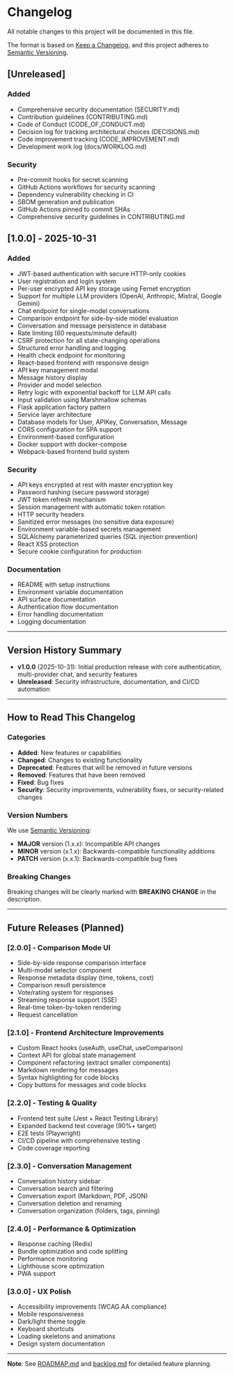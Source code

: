 # Changelog

All notable changes to this project will be documented in this file.

The format is based on [Keep a Changelog](https://keepachangelog.com/en/1.0.0/),
and this project adheres to [Semantic Versioning](https://semver.org/spec/v2.0.0.html).

## [Unreleased]

### Added
- Comprehensive security documentation (SECURITY.md)
- Contribution guidelines (CONTRIBUTING.md)
- Code of Conduct (CODE_OF_CONDUCT.md)
- Decision log for tracking architectural choices (DECISIONS.md)
- Code improvement tracking (CODE_IMPROVEMENT.md)
- Development work log (docs/WORKLOG.md)

### Security
- Pre-commit hooks for secret scanning
- GitHub Actions workflows for security scanning
- Dependency vulnerability checking in CI
- SBOM generation and publication
- GitHub Actions pinned to commit SHAs
- Comprehensive security guidelines in CONTRIBUTING.md

## [1.0.0] - 2025-10-31

### Added
- JWT-based authentication with secure HTTP-only cookies
- User registration and login system
- Per-user encrypted API key storage using Fernet encryption
- Support for multiple LLM providers (OpenAI, Anthropic, Mistral, Google Gemini)
- Chat endpoint for single-model conversations
- Comparison endpoint for side-by-side model evaluation
- Conversation and message persistence in database
- Rate limiting (60 requests/minute default)
- CSRF protection for all state-changing operations
- Structured error handling and logging
- Health check endpoint for monitoring
- React-based frontend with responsive design
- API key management modal
- Message history display
- Provider and model selection
- Retry logic with exponential backoff for LLM API calls
- Input validation using Marshmallow schemas
- Flask application factory pattern
- Service layer architecture
- Database models for User, APIKey, Conversation, Message
- CORS configuration for SPA support
- Environment-based configuration
- Docker support with docker-compose
- Webpack-based frontend build system

### Security
- API keys encrypted at rest with master encryption key
- Password hashing (secure password storage)
- JWT token refresh mechanism
- Session management with automatic token rotation
- HTTP security headers
- Sanitized error messages (no sensitive data exposure)
- Environment variable-based secrets management
- SQLAlchemy parameterized queries (SQL injection prevention)
- React XSS protection
- Secure cookie configuration for production

### Documentation
- README with setup instructions
- Environment variable documentation
- API surface documentation
- Authentication flow documentation
- Error handling documentation
- Logging documentation

---

## Version History Summary

- **v1.0.0** (2025-10-31): Initial production release with core authentication, multi-provider chat, and security features
- **Unreleased**: Security infrastructure, documentation, and CI/CD automation

---

## How to Read This Changelog

### Categories

- **Added**: New features or capabilities
- **Changed**: Changes to existing functionality
- **Deprecated**: Features that will be removed in future versions
- **Removed**: Features that have been removed
- **Fixed**: Bug fixes
- **Security**: Security improvements, vulnerability fixes, or security-related changes

### Version Numbers

We use [Semantic Versioning](https://semver.org/):
- **MAJOR** version (1.x.x): Incompatible API changes
- **MINOR** version (x.1.x): Backwards-compatible functionality additions
- **PATCH** version (x.x.1): Backwards-compatible bug fixes

### Breaking Changes

Breaking changes will be clearly marked with **BREAKING CHANGE** in the description.

---

## Future Releases (Planned)

### [2.0.0] - Comparison Mode UI
- Side-by-side response comparison interface
- Multi-model selector component
- Response metadata display (time, tokens, cost)
- Comparison result persistence
- Vote/rating system for responses
- Streaming response support (SSE)
- Real-time token-by-token rendering
- Request cancellation

### [2.1.0] - Frontend Architecture Improvements
- Custom React hooks (useAuth, useChat, useComparison)
- Context API for global state management
- Component refactoring (extract smaller components)
- Markdown rendering for messages
- Syntax highlighting for code blocks
- Copy buttons for messages and code blocks

### [2.2.0] - Testing & Quality
- Frontend test suite (Jest + React Testing Library)
- Expanded backend test coverage (90%+ target)
- E2E tests (Playwright)
- CI/CD pipeline with comprehensive testing
- Code coverage reporting

### [2.3.0] - Conversation Management
- Conversation history sidebar
- Conversation search and filtering
- Conversation export (Markdown, PDF, JSON)
- Conversation deletion and renaming
- Conversation organization (folders, tags, pinning)

### [2.4.0] - Performance & Optimization
- Response caching (Redis)
- Bundle optimization and code splitting
- Performance monitoring
- Lighthouse score optimization
- PWA support

### [3.0.0] - UX Polish
- Accessibility improvements (WCAG AA compliance)
- Mobile responsiveness
- Dark/light theme toggle
- Keyboard shortcuts
- Loading skeletons and animations
- Design system documentation

---

**Note**: See [ROADMAP.md](ROADMAP.md) and [backlog.md](backlog.md) for detailed feature planning.
